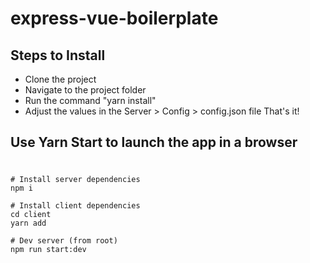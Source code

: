 # express-vue-boilerplate

## Steps to Install
- Clone the project
- Navigate to the project folder
- Run the command "yarn install"
- Adjust the values in the Server > Config > config.json file
That's it!

## Use Yarn Start to launch the app in a browser

#

```
# Install server dependencies
npm i

# Install client dependencies
cd client
yarn add

# Dev server (from root)
npm run start:dev
```
